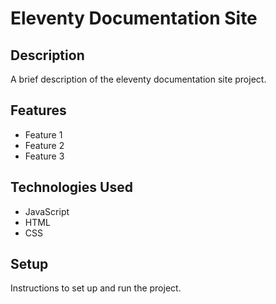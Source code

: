 # Eleventy Documentation Site

## Description

A brief description of the eleventy documentation site project.

## Features

- Feature 1
- Feature 2
- Feature 3

## Technologies Used

- JavaScript
- HTML
- CSS

## Setup

Instructions to set up and run the project.

